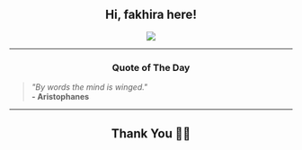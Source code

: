 <h2 align="center"> Hi, fakhira here!</h2>

<p align="center">
<a href="https://github.com/fakhiralkda" alt="github streak"><img src="https://dvst-streak.herokuapp.com/?user=fakhiralkda&theme=tokyonight&fire=DD472C"></a>
</p>

<hr>
<h3 align="center">Quote of The Day</h3>
<p align="center">
<blockquote>
<i>"By words the mind is winged."</i>
<br>
<b>- Aristophanes</b>
</blockquote>
</p>


<hr>
<h2 align="center">Thank You 🙏🏼</h2>
